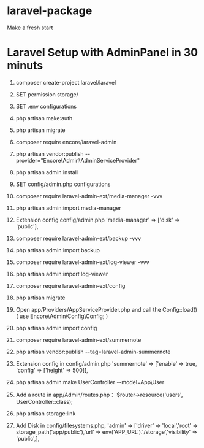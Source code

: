 # laravel-package
Make a fresh start

# Laravel Setup with AdminPanel in 30 minuts
1) composer create-project laravel/laravel <folder>
  
2) SET permission storage/ 

3) SET .env configurations

4) php artisan make:auth

5) php artisan migrate

6) composer require encore/laravel-admin

7) php artisan vendor:publish --provider="Encore\Admin\AdminServiceProvider"

8) php artisan admin:install

9) SET config/admin.php configurations

10) composer require laravel-admin-ext/media-manager -vvv

11) php artisan admin:import media-manager

12) Extension config  config/admin.php         'media-manager' => ['disk' => 'public'],

13) composer require laravel-admin-ext/backup -vvv

14) php artisan admin:import backup

15) composer require laravel-admin-ext/log-viewer -vvv

16) php artisan admin:import log-viewer

17) composer require laravel-admin-ext/config

18) php artisan migrate

19) Open app/Providers/AppServiceProvider.php and call the Config::load() ( use Encore\Admin\Config\Config; )

20) php artisan admin:import config

21) composer require laravel-admin-ext/summernote

22) php artisan vendor:publish --tag=laravel-admin-summernote

23) Extension config in config/admin.php  'summernote' => ['enable' => true, 'config' => ['height' => 500]],

24) php artisan admin:make UserController --model=App\\User

25) Add a route in app/Admin/routes.php： $router->resource('users', UserController::class);

26) php artisan storage:link

27) Add Disk in config/filesystems.php, 'admin' => ['driver' => 'local','root' => storage_path('app/public'),'url' => env('APP_URL').'/storage','visibility' => 'public',], 
